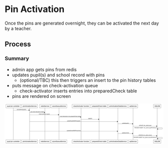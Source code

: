 # Pin Activation

Once the pins are generated overnight, they can be activated the next day by a teacher.

## Process

### Summary
  - admin app gets pins from redis
  - updates pupil(s) and school record with pins
    - (optional/TBC) this then triggers an insert to the pin history tables
  - puts message on check-activation queue
    - check-activator inserts entries into preparedCheck table
  - pins are rendered on screen

![Check Activation Process](./check-activation.png "Check Activation Sequence")
